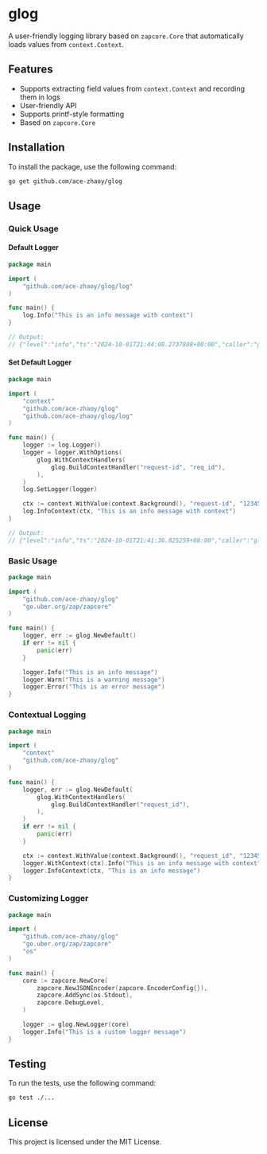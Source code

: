 # glog

A user-friendly logging library based on `zapcore.Core` that automatically loads values from `context.Context`.

## Features

- Supports extracting field values from `context.Context` and recording them in logs
- User-friendly API
- Supports printf-style formatting
- Based on `zapcore.Core`

## Installation

To install the package, use the following command:

```sh
go get github.com/ace-zhaoy/glog
```

## Usage

### Quick Usage
#### Default Logger
```go
package main

import (
	"github.com/ace-zhaoy/glog/log"
)

func main() {
	log.Info("This is an info message with context")
}

// Output:
// {"level":"info","ts":"2024-10-01T21:44:08.2737888+08:00","caller":"glog/main.go:9","msg":"This is an info message with context"}
```

#### Set Default Logger
```go
package main

import (
	"context"
	"github.com/ace-zhaoy/glog"
	"github.com/ace-zhaoy/glog/log"
)

func main() {
	logger := log.Logger()
	logger = logger.WithOptions(
		glog.WithContextHandlers(
			glog.BuildContextHandler("request-id", "req_id"),
		),
	)
	log.SetLogger(logger)

	ctx := context.WithValue(context.Background(), "request-id", "123456")
	log.InfoContext(ctx, "This is an info message with context")
}

// Output:
// {"level":"info","ts":"2024-10-01T21:41:36.825259+08:00","caller":"glog/main.go:19","msg":"This is an info message with context","req_id":"123456"}
```
  

### Basic Usage

```go
package main

import (
	"github.com/ace-zhaoy/glog"
	"go.uber.org/zap/zapcore"
)

func main() {
	logger, err := glog.NewDefault()
	if err != nil {
		panic(err)
	}

	logger.Info("This is an info message")
	logger.Warn("This is a warning message")
	logger.Error("This is an error message")
}
```

### Contextual Logging

```go
package main

import (
	"context"
	"github.com/ace-zhaoy/glog"
)

func main() {
	logger, err := glog.NewDefault(
		glog.WithContextHandlers(
			glog.BuildContextHandler("request_id"),
		),
	)
	if err != nil {
		panic(err)
	}

	ctx := context.WithValue(context.Background(), "request_id", "12345")
	logger.WithContext(ctx).Info("This is an info message with context")
	logger.InfoContext(ctx, "This is an info message")
}
```

### Customizing Logger

```go
package main

import (
	"github.com/ace-zhaoy/glog"
	"go.uber.org/zap/zapcore"
	"os"
)

func main() {
	core := zapcore.NewCore(
		zapcore.NewJSONEncoder(zapcore.EncoderConfig{}),
		zapcore.AddSync(os.Stdout),
		zapcore.DebugLevel,
	)

	logger := glog.NewLogger(core)
	logger.Info("This is a custom logger message")
}
```

## Testing

To run the tests, use the following command:

```sh
go test ./...
```

## License

This project is licensed under the MIT License.